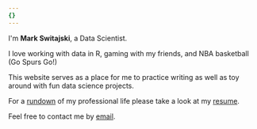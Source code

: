 ```yaml
---
{}
---
```


I'm **Mark Switajski**, a Data Scientist.

I love working with data in R, gaming with my friends, and NBA basketball (Go Spurs Go!)

This website serves as a place for me to practice writing as well as toy around with fun data science projects.

For a [rundown] of my professional life please take a look at my [resume].

Feel free to contact me by [email].



[projects]: /projects
[resume]: /resume/markswitajskiresume.pdf
[@username]: https://twitter.com/username
[email]: mailto:email@example.com
[rundown]: https://www.youtube.com/watch?v=FQpu-dCejPo
